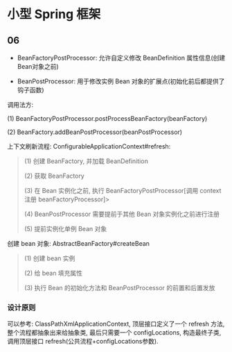 # 小型 Spring 框架

## 06 
 * BeanFactoryPostProcessor: 允许自定义修改 BeanDefinition 属性信息(创建 Bean对象之前)

 * BeanPostProcessor: 用于修改实例 Bean 对象的扩展点(初始化前后都提供了钩子函数)

调用法方: 

(1) BeanFactoryPostProcessor.postProcessBeanFactory(beanFactory)

(2) BeanFactory.addBeanPostProcessor(beanPostProcessor)

上下文刷新流程: ConfigurableApplicationContext#refresh: 
> (1) 创建 BeanFactory, 并加载 BeanDefinition
> 
> (2) 获取 BeanFactory
> 
> (3) 在 Bean 实例化之前, 执行 BeanFactoryPostProcessor[调用 context 注册 beanFactoryProcessor]> 
> 
> (4) BeanPostProcessor 需要提前于其他 Bean 对象实例化之前进行注册
> 
> (5) 提前实例化单例 Bean 对象

创建 bean 对象: AbstractBeanFactory#createBean
> (1) 创建 bean 实例
> 
> (2) 给 bean 填充属性
> 
> (3) 执行 Bean 的初始化方法和 BeanPostProcessor 的前置和后置发放
### 设计原则
可以参考: ClassPathXmlApplicationContext, 顶层接口定义了一个 refresh 方法, 
整个流程都抽象出来给抽象类, 最后只需要一个 configLocations, 构造最终子类, 调用顶层接口 refresh(公共流程+configLocations参数).